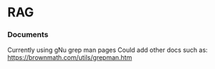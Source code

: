 # RAG

### Documents
Currently using gNu grep man pages
Could add other docs such as: https://brownmath.com/utils/grepman.htm